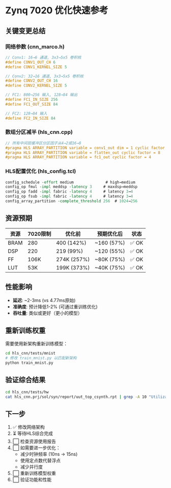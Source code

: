 # Zynq 7020 优化快速参考

## 关键变更总结

### 网络参数 (cnn_marco.h)
```cpp
// Conv1: 16→6 通道, 3x3→5x5 卷积核
#define CONV1_OUT_CH 6
#define CONV1_KERNEL_SIZE 5

// Conv2: 32→16 通道, 3x3→5x5 卷积核  
#define CONV2_OUT_CH 16
#define CONV2_KERNEL_SIZE 5

// FC1: 800→256 输入, 128→84 输出
#define FC1_IN_SIZE 256
#define FC1_OUT_SIZE 84

// FC2: 128→84 输入
#define FC2_IN_SIZE 84
```

### 数组分区减半 (hls_cnn.cpp)
```cpp
// 所有中间层缓冲区分区因子从4→2或16→8
#pragma HLS ARRAY_PARTITION variable = conv1_out dim = 1 cyclic factor = 2
#pragma HLS ARRAY_PARTITION variable = flatten_out cyclic factor = 8
#pragma HLS ARRAY_PARTITION variable = fc1_out cyclic factor = 4
```

### HLS配置优化 (hls_config.tcl)
```tcl
config_schedule -effort medium              # high→medium
config_op fmul -impl meddsp -latency 3     # maxdsp→meddsp
config_op fadd -impl fabric -latency 4     # latency 3→4
config_op fsub -impl fabric -latency 4     # latency 3→4
config_array_partition -complete_threshold 256  # 1024→256
```

## 资源预期

| 资源 | 7020限制 | 优化前 | 预期优化后 | 状态 |
|------|---------|--------|-----------|------|
| BRAM | 280 | 400 (142%) | ~160 (57%) | ✅ OK |
| DSP | 220 | 219 (99%) | ~120 (55%) | ✅ OK |
| FF | 106K | 274K (257%) | ~80K (75%) | ✅ OK |
| LUT | 53K | 199K (373%) | ~40K (75%) | ✅ OK |

## 性能影响

- **延迟**: ~2-3ms (vs 4.77ms原始)
- **准确度**: 预计降低1-2% (可通过重训练优化)
- **吞吐量**: 类似或更好（更小的模型）

## 重新训练权重

需要使用新架构重新训练模型：
```bash
cd hls_cnn/tests/mnist
# 修改 train_mnist.py 以匹配新架构
python train_mnist.py
```

## 验证综合结果

```bash
cd hls_cnn/tests/hw
cat hls_cnn.prj/sol/syn/report/uut_top_csynth.rpt | grep -A 10 "Utilization Estimates"
```

## 下一步

1. ✅ 修改网络架构
2. ⏳ 等待HLS综合完成
3. ⬜ 检查资源使用报告
4. ⬜ 如需要进一步优化：
   - 减少时钟频率 (10ns → 15ns)
   - 使用定点数代替浮点
   - 减少并行度
5. ⬜ 重新训练模型权重
6. ⬜ 验证功能和性能
